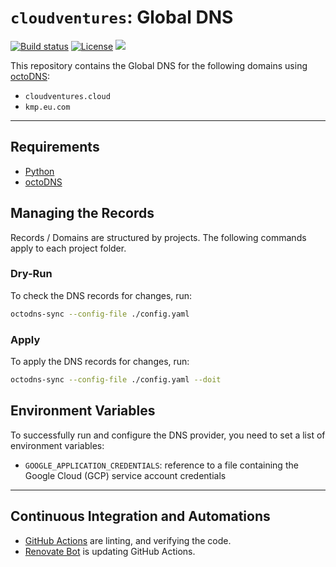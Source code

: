 # `cloudventures`: Global DNS

[![Build status](https://img.shields.io/github/actions/workflow/status/muhlba91/cloudventures-global-dns/pipeline.yml?style=for-the-badge)](https://github.com/muhlba91/cloudventures-global-dns/actions/workflows/pipeline.yml)
[![License](https://img.shields.io/github/license/muhlba91/cloudventures-global-dns?style=for-the-badge)](LICENSE.md)
[![](https://api.scorecard.dev/projects/github.com/muhlba91/cloudventures-global-dns/badge?style=for-the-badge)](https://scorecard.dev/viewer/?uri=github.com/muhlba91/cloudventures-global-dns)

This repository contains the Global DNS for the following domains using [octoDNS](https://github.com/octodns/octodns):

- `cloudventures.cloud`
- `kmp.eu.com`

---

## Requirements

- [Python](https://python.org)
- [octoDNS](https://github.com/octodns/octodns)

## Managing the Records

Records / Domains are structured by projects. The following commands apply to each project folder.

### Dry-Run

To check the DNS records for changes, run:

```bash
octodns-sync --config-file ./config.yaml
```

### Apply

To apply the DNS records for changes, run:

```bash
octodns-sync --config-file ./config.yaml --doit
```

## Environment Variables

To successfully run and configure the DNS provider, you need to set a list of environment variables:

- `GOOGLE_APPLICATION_CREDENTIALS`: reference to a file containing the Google Cloud (GCP) service account credentials

---

## Continuous Integration and Automations

- [GitHub Actions](https://docs.github.com/en/actions) are linting, and verifying the code.
- [Renovate Bot](https://github.com/renovatebot/renovate) is updating GitHub Actions.
